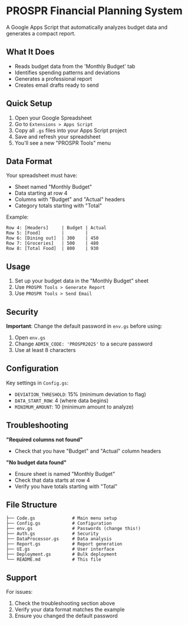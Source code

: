 # PROSPR Financial Planning System

A Google Apps Script that automatically analyzes budget data and generates a compact report.

## What It Does

- Reads budget data from the 'Monthly Budget' tab
- Identifies spending patterns and deviations
- Generates a professional report
- Creates email drafts ready to send

## Quick Setup

1. Open your Google Spreadsheet
2. Go to `Extensions > Apps Script`
3. Copy all `.gs` files into your Apps Script project
4. Save and refresh your spreadsheet
5. You'll see a new "PROSPR Tools" menu

## Data Format

Your spreadsheet must have:
- Sheet named "Monthly Budget"
- Data starting at row 4
- Columns with "Budget" and "Actual" headers
- Category totals starting with "Total"

Example:
```
Row 4: [Headers]     | Budget | Actual
Row 5: [Food]        |        |
Row 6: [Dining out]  | 300    | 450
Row 7: [Groceries]   | 500    | 480
Row 8: [Total Food]  | 800    | 930
```

## Usage

1. Set up your budget data in the "Monthly Budget" sheet
2. Use `PROSPR Tools > Generate Report`
3. Use `PROSPR Tools > Send Email`

## Security

**Important**: Change the default password in `env.gs` before using:
1. Open `env.gs`
2. Change `ADMIN_CODE: 'PROSPR2025'` to a secure password
3. Use at least 8 characters

## Configuration

Key settings in `Config.gs`:
- `DEVIATION_THRESHOLD`: 15% (minimum deviation to flag)
- `DATA_START_ROW`: 4 (where data begins)
- `MINIMUM_AMOUNT`: 10 (minimum amount to analyze)

## Troubleshooting

**"Required columns not found"**
- Check that you have "Budget" and "Actual" column headers

**"No budget data found"**
- Ensure sheet is named "Monthly Budget"
- Check that data starts at row 4
- Verify you have totals starting with "Total"

## File Structure

```
├── Code.gs              # Main menu setup
├── Config.gs            # Configuration
├── env.gs               # Passwords (change this!)
├── Auth.gs              # Security
├── DataProcessor.gs     # Data analysis
├── Report.gs            # Report generation
├── UI.gs                # User interface
├── Deployment.gs        # Bulk deployment
└── README.md            # This file
```

## Support

For issues:
1. Check the troubleshooting section above
2. Verify your data format matches the example
3. Ensure you changed the default password 